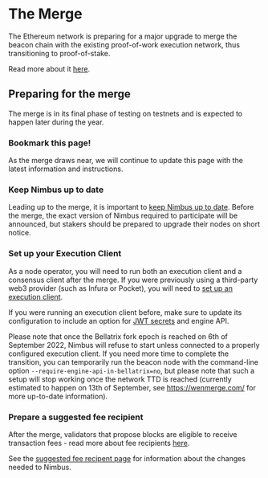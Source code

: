 # The Merge

The Ethereum network is preparing for a major upgrade to merge the beacon chain with the existing proof-of-work execution network, thus transitioning to proof-of-stake.

Read more about it [here](https://ethereum.org/en/upgrades/merge/).

## Preparing for the merge

The merge is in its final phase of testing on testnets and is expected to happen later during the year.

### Bookmark this page!

As the merge draws near, we will continue to update this page with the latest information and instructions.

### Keep Nimbus up to date

Leading up to the merge, it is important to [keep Nimbus up to date](./keep-updated.md). Before the merge, the exact version of Nimbus required to participate will be announced, but stakers should be prepared to upgrade their nodes on short notice.

### Set up your Execution Client

As a node operator, you will need to run both an execution client and a consensus client after the merge. If you were previously using a third-party web3 provider (such as Infura or Pocket), you will need to [set up an execution client](./eth1.md).

If you were running an execution client before, make sure to update its configuration to include an option for [JWT secrets](./eth1.md#3-pass-the-jwt-secret-to-nimbus) and engine API.

Please note that once the Bellatrix fork epoch is reached on 6th of September 2022, Nimbus will refuse to start unless connected to a properly configured execution client. If you need more time to complete the transition, you can temporarily run the beacon node with the command-line option `--require-engine-api-in-bellatrix=no`, but please note that such a setup will stop working once the network TTD is reached (currently estimated to happen on 13th of September, see https://wenmerge.com/ for more up-to-date information).

### Prepare a suggested fee recipient

After the merge, validators that propose blocks are eligible to receive transaction fees - read more about fee recipients [here](https://launchpad.ethereum.org/en/merge-readiness#fee-recipient).

See the [suggested fee recipent page](./suggested-fee-recipient.md) for information about the changes needed to Nimbus.
